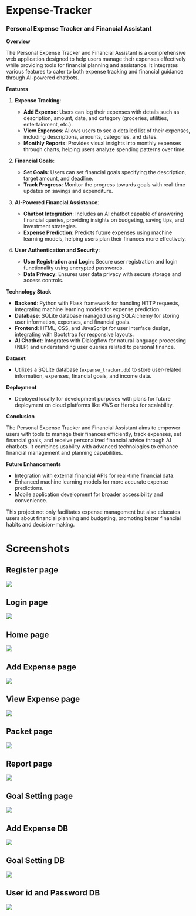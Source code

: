 # Expense-Tracker
### Personal Expense Tracker and Financial Assistant

**Overview**

The Personal Expense Tracker and Financial Assistant is a comprehensive web application designed to help users manage their expenses effectively while providing tools for financial planning and assistance. It integrates various features to cater to both expense tracking and financial guidance through AI-powered chatbots.

**Features**

1. **Expense Tracking**:
   - **Add Expense**: Users can log their expenses with details such as description, amount, date, and category (groceries, utilities, entertainment, etc.).
   - **View Expenses**: Allows users to see a detailed list of their expenses, including descriptions, amounts, categories, and dates.
   - **Monthly Reports**: Provides visual insights into monthly expenses through charts, helping users analyze spending patterns over time.

2. **Financial Goals**:
   - **Set Goals**: Users can set financial goals specifying the description, target amount, and deadline.
   - **Track Progress**: Monitor the progress towards goals with real-time updates on savings and expenditure.

3. **AI-Powered Financial Assistance**:
   - **Chatbot Integration**: Includes an AI chatbot capable of answering financial queries, providing insights on budgeting, saving tips, and investment strategies.
   - **Expense Prediction**: Predicts future expenses using machine learning models, helping users plan their finances more effectively.

4. **User Authentication and Security**:
   - **User Registration and Login**: Secure user registration and login functionality using encrypted passwords.
   - **Data Privacy**: Ensures user data privacy with secure storage and access controls.

**Technology Stack**

- **Backend**: Python with Flask framework for handling HTTP requests, integrating machine learning models for expense prediction.
- **Database**: SQLite database managed using SQLAlchemy for storing user information, expenses, and financial goals.
- **Frontend**: HTML, CSS, and JavaScript for user interface design, integrating with Bootstrap for responsive layouts.
- **AI Chatbot**: Integrates with Dialogflow for natural language processing (NLP) and understanding user queries related to personal finance.

**Dataset**

- Utilizes a SQLite database (`expense_tracker.db`) to store user-related information, expenses, financial goals, and income data.

**Deployment**

- Deployed locally for development purposes with plans for future deployment on cloud platforms like AWS or Heroku for scalability.

**Conclusion**

The Personal Expense Tracker and Financial Assistant aims to empower users with tools to manage their finances efficiently, track expenses, set financial goals, and receive personalized financial advice through AI chatbots. It combines usability with advanced technologies to enhance financial management and planning capabilities.

**Future Enhancements**

- Integration with external financial APIs for real-time financial data.
- Enhanced machine learning models for more accurate expense predictions.
- Mobile application development for broader accessibility and convenience.

This project not only facilitates expense management but also educates users about financial planning and budgeting, promoting better financial habits and decision-making.


<h1>Screenshots</h1>
<h2>Register page</h2>
<img src="screenshots\Register.png">

<h2>Login page</h2>
<img src="screenshots\Login.png">

<h2>Home page</h2>
<img src="screenshots\Home.png">

<h2>Add Expense page</h2>
<img src="screenshots\Add Expense.png">

<h2>View Expense page</h2>
<img src="screenshots\View Expenses.png">

<h2>Packet page</h2>
<img src="screenshots\Packet.png">

<h2>Report page</h2>
<img src="screenshots\Report.png">

<h2>Goal Setting page</h2>
<img src="screenshots\Goal setting.png">

<h2>Add Expense DB</h2>
<img src="screenshots\Add Expense DB.png">

<h2>Goal Setting DB</h2>
<img src="screenshots\Goal setting DB.png">

<h2>User id and Password DB</h2>
<img src="screenshots\User id and Password DB.png">


